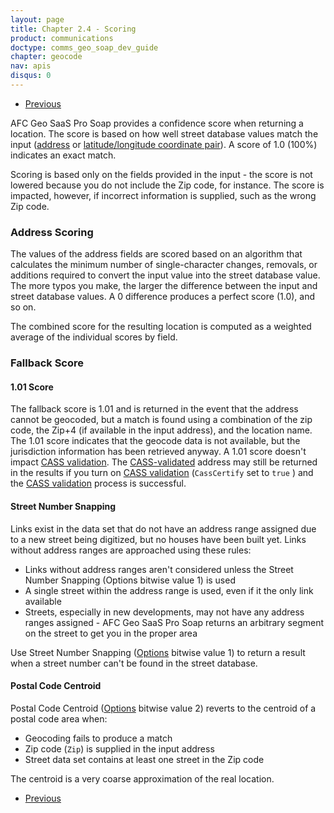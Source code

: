 ```yaml
---
layout: page
title: Chapter 2.4 - Scoring
product: communications
doctype: comms_geo_soap_dev_guide
chapter: geocode
nav: apis
disqus: 0
---
```


<ul class="pager">
  <li class="previous"><a href="/communications/dev-guide_geo_soap/geocode/special-tax-jurisdictions"><i class="glyphicon glyphicon-chevron-left"></i>Previous</a></li>
</ul>

AFC Geo SaaS Pro Soap provides a confidence score  when returning a location.  The score is based on how well street database values match the input (<a class="dev-guide-link" href="/communications/dev-guide_geo_soap/geocode/address-geocoding/">address</a> or <a class="dev-guide-link" href="/communications/dev-guide_geo_soap/geocode/lat-long-geocoding/">latitude/longitude coordinate pair</a>).  A score of 1.0 (100%) indicates an exact match.

Scoring is based only on the fields provided in the input - the score is not lowered because you do not include the Zip code, for instance.  The score is impacted, however, if incorrect information is supplied, such as the wrong Zip code.

<h3>Address Scoring</h3>
The values of the address fields are scored based on an algorithm that calculates the minimum number of single-character changes, removals, or additions required to convert the input value into the street database value. The more typos you make, the larger the difference between the input and street database values. A 0 difference produces a perfect score (1.0), and so on.

The combined score for the resulting location is computed as a weighted average of the individual scores by field.

<h3>Fallback Score</h3>
<h4>1.01 Score</h4>
The fallback score is 1.01 and is returned in the event that the address cannot be geocoded, but a match is found using a combination of the zip code, the Zip+4 (if available in the input address), and the location name.  The 1.01 score indicates that the geocode data is not available, but the jurisdiction information has been retrieved anyway.  A 1.01 score doesn't impact <a class="dev-guide-link" href="/communications/dev-guide_geo_soap/geocode/cass/">CASS validation</a>. The <a class="dev-guide-link" href="/communications/dev-guide_geo_soap/geocode/cass/">CASS-validated</a> address may still be returned in the results if you turn on <a class="dev-guide-link" href="/communications/dev-guide_geo_soap/geocode/cass/">CASS validation</a> (<code>CassCertify</code> set to <code>true</code> ) and the <a class="dev-guide-link" href="/communications/dev-guide_geo_soap/geocode/cass/">CASS validation</a> process is successful.

<h4>Street Number Snapping</h4>
Links exist in the data set that do not have an address range assigned due to a new street being digitized, but no houses have been built yet.  Links without address ranges are approached using these rules:
<ul class="dev-guide-list">
  <li>Links without address ranges aren't considered unless the Street Number Snapping (Options bitwise value 1) is used</li>
  <li>A single street within the address range is used, even if it the only link available</li>
  <li>Streets, especially in new developments, may not have any address ranges assigned - AFC Geo SaaS Pro Soap returns an arbitrary segment on the street to get you in the proper area</li>
</ul>

Use Street Number Snapping (<a class="dev-guide-link" href="/communications/dev-guide_geo_soap/geocode/options/">Options</a> bitwise value 1) to return a result when a street number can't be found in the street database.

<h4>Postal Code Centroid</h4>
Postal Code Centroid (<a class="dev-guide-link" href="/communications/dev-guide_geo_soap/geocode/options/">Options</a> bitwise value 2) reverts to the centroid of a postal code area when:
<ul class="dev-guide-list">
  <li>Geocoding fails to produce a match</li>
  <li>Zip code (<code>Zip</code>) is supplied in the input address</li>
  <li>Street data set contains at least one street in the Zip code</li>
</ul>

The centroid is a very coarse approximation of the real location.

<ul class="pager">
  <li class="previous"><a href="/communications/dev-guide_geo_soap/geocode/special-tax-jurisdictions"><i class="glyphicon glyphicon-chevron-left"></i>Previous</a></li>
</ul>